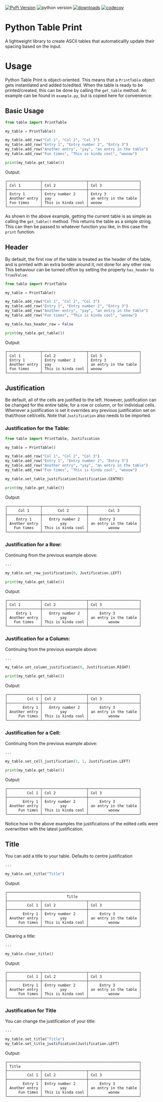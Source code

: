 [![PyPi Version](https://img.shields.io/badge/dynamic/toml?url=https%3A%2F%2Fraw.githubusercontent.com%2FZandwhich%2FPython-Table-Print%2Fmaster%2Fpyproject.toml&query=project.version&label=version&color=bright%20green&logo=pypi
)](https://pypi.org/project/python-table-print/)
![python version](https://img.shields.io/pypi/pyversions/python-table-print?logo=python)
[![downloads](https://img.shields.io/pypi/dm/python-table-print?logo=pypi)](https://pypi.org/project/python-table-print/)
[![codecov](https://img.shields.io/codecov/c/github/Zandwhich/Python-Table-Print?logo=codecov)](https://app.codecov.io/github/Zandwhich/Python-Table-Print)

# Python Table Print
A lightweight library to create ASCII tables that automaticallly update their spacing based on the input.

# Usage

Python Table Print is object-oriented. This means that a `PrintTable` object gets instantiated and added to/edited. When the table is ready to be printed/created, this can be done by calling the `get_table` method. An example can be found in `example.py`, but is copied here for convenience:

## Basic Usage

```python
from table import PrintTable

my_table = PrintTable()

my_table.add_row("Col 1", "Col 2", "Col 3")
my_table.add_row("Entry 1", "Entry number 2", "Entry 3")
my_table.add_row("Another entry", "yay", "an entry in the table")
my_table.add_row("Fun times", "This is kinda cool", "wooow")

print(my_table.get_table())
```

Output:
```
┌───────────────┬────────────────────┬───────────────────────┐
│ Col 1         │ Col 2              │ Col 3                 │
├───────────────┼────────────────────┼───────────────────────┤
│ Entry 1       │ Entry number 2     │ Entry 3               │
│ Another entry │ yay                │ an entry in the table │
│ Fun times     │ This is kinda cool │ wooow                 │
└───────────────┴────────────────────┴───────────────────────┘
```

As shown in the above example, getting the current table is as simple as calling the `get_table()` method. This returns the table as a simple string. This can then be passed to whatever function you like, in this case the `print` function.

## Header

By default, the first row of the table is treated as the header of the table, and is printed with an extra border around it, not done for any other row. This behaviour can be turned off/on by setting the property `has_header` to `True`/`False`:

```python
from table import PrintTable

my_table = PrintTable()

my_table.add_row("Col 1", "Col 2", "Col 3")
my_table.add_row("Entry 1", "Entry number 2", "Entry 3")
my_table.add_row("Another entry", "yay", "an entry in the table")
my_table.add_row("Fun times", "This is kinda cool", "wooow")

my_table.has_header_row = False

print(my_table.get_table())
```

Output:
```
┌───────────────┬────────────────────┬───────────────────────┐
│ Col 1         │ Col 2              │ Col 3                 │
│ Entry 1       │ Entry number 2     │ Entry 3               │
│ Another entry │ yay                │ an entry in the table │
│ Fun times     │ This is kinda cool │ wooow                 │
└───────────────┴────────────────────┴───────────────────────┘
```

## Justification

Be default, all of the cells are justified to the left. However, justification can be changed for the entire table, for a row or column, or for individual cells. Whenever a justification is set it overrides any previous justification set on that/those cell/cells. Note that `Justification` also needs to be imported.

### Justification for the Table:

```python
from table import PrintTable, Justification

my_table = PrintTable()

my_table.add_row("Col 1", "Col 2", "Col 3")
my_table.add_row("Entry 1", "Entry number 2", "Entry 3")
my_table.add_row("Another entry", "yay", "an entry in the table")
my_table.add_row("Fun times", "This is kinda cool", "wooow")

my_table.set_table_justification(Justification.CENTRE)

print(my_table.get_table())
```

Output:
```
┌───────────────┬────────────────────┬───────────────────────┐
│     Col 1     │       Col 2        │         Col 3         │
├───────────────┼────────────────────┼───────────────────────┤
│    Entry 1    │   Entry number 2   │     Entry 3           │
│ Another entry │        yay         │ an entry in the table │
│   Fun times   │ This is kinda cool │         wooow         │
└───────────────┴────────────────────┴───────────────────────┘
```

### Justification for a Row:

Continuing from the previous example above:
```python
...

my_table.set_row_justification(0, Justification.LEFT)

print(my_table.get_table())
```

Output:
```
┌───────────────┬────────────────────┬───────────────────────┐
│ Col 1         │ Col 2              │ Col 3                 │
├───────────────┼────────────────────┼───────────────────────┤
│    Entry 1    │   Entry number 2   │     Entry 3           │
│ Another entry │        yay         │ an entry in the table │
│   Fun times   │ This is kinda cool │         wooow         │
└───────────────┴────────────────────┴───────────────────────┘
```

### Justification for a Column:

Continuing from the previous example above:
```python
...

my_table.set_column_justification(0, Justification.RIGHT)

print(my_table.get_table())
```

Output:
```
┌───────────────┬────────────────────┬───────────────────────┐
│         Col 1 │ Col 2              │ Col 3                 │
├───────────────┼────────────────────┼───────────────────────┤
│       Entry 1 │   Entry number 2   │     Entry 3           │
│ Another entry │        yay         │ an entry in the table │
│     Fun times │ This is kinda cool │         wooow         │
└───────────────┴────────────────────┴───────────────────────┘
```

### Justification for a Cell:

Continuing from the previous example above:
```python
...

my_table.set_cell_justification(1, 1, Justification.LEFT)

print(my_table.get_table())
```

Output:
```
┌───────────────┬────────────────────┬───────────────────────┐
│         Col 1 │ Col 2              │ Col 3                 │
├───────────────┼────────────────────┼───────────────────────┤
│       Entry 1 │ Entry number 2     │     Entry 3           │
│ Another entry │        yay         │ an entry in the table │
│     Fun times │ This is kinda cool │         wooow         │
└───────────────┴────────────────────┴───────────────────────┘
```

Notice how in the above examples the justifications of the edited cells were overwritten with the latest justification.

## Title

You can add a title to your table. Defaults to centre justification

```python
...

my_table.set_title("Title")
```

Output:
```
┌────────────────────────────────────────────────────────────┐
│                           Title                            │
├───────────────┬────────────────────┬───────────────────────┤
│         Col 1 │ Col 2              │ Col 3                 │
├───────────────┼────────────────────┼───────────────────────┤
│       Entry 1 │ Entry number 2     │     Entry 3           │
│ Another entry │        yay         │ an entry in the table │
│     Fun times │ This is kinda cool │         wooow         │
└───────────────┴────────────────────┴───────────────────────┘
```

Clearing a title:

```python
...

my_table.clear_title()
```

Output:
```
┌───────────────┬────────────────────┬───────────────────────┐
│         Col 1 │ Col 2              │ Col 3                 │
├───────────────┼────────────────────┼───────────────────────┤
│       Entry 1 │ Entry number 2     │     Entry 3           │
│ Another entry │        yay         │ an entry in the table │
│     Fun times │ This is kinda cool │         wooow         │
└───────────────┴────────────────────┴───────────────────────┘
```

### Justification for Title

You can change the justification of your title:

```python
...

my_table.set_title("Title")
my_table.set_title_justification(Justification.LEFT)
```

Output:
```
┌────────────────────────────────────────────────────────────┐
│ Title                                                      │
├───────────────┬────────────────────┬───────────────────────┤
│         Col 1 │ Col 2              │ Col 3                 │
├───────────────┼────────────────────┼───────────────────────┤
│       Entry 1 │ Entry number 2     │     Entry 3           │
│ Another entry │        yay         │ an entry in the table │
│     Fun times │ This is kinda cool │         wooow         │
└───────────────┴────────────────────┴───────────────────────┘
```